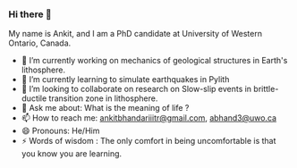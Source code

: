 ### Hi there 👋


My name is Ankit, and I am a PhD candidate at University of Western Ontario, Canada. 



- 🔭 I’m currently working on mechanics of geological structures in Earth's lithosphere.
- 🌱 I’m currently learning to simulate earthquakes in Pylith 
- 👯 I’m looking to collaborate on research on Slow-slip events in brittle-ductile transition zone in lithosphere.
- 💬 Ask me about: What is the meaning of life ? 
- 📫 How to reach me: ankitbhandariiitr@gmail.com, abhand3@uwo.ca
- 😄 Pronouns: He/Him
- ⚡ Words of wisdom : The only comfort in being uncomfortable is that you know you are learning.


